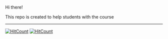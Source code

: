 Hi there!

This repo is created to help students with the course

_____________________________________________________________

[![HitCount](https://hits.dwyl.com/DavutSukhankuliev/data_pre-processing_and_statistical_elements.svg?style=flat-square&show=unique)](http://hits.dwyl.com/DavutSukhankuliev/data_pre-processing_and_statistical_elements)
[![HitCount](https://hits.dwyl.com/DavutSukhankuliev/data_pre-processing_and_statistical_elements.svg?style=flat-square)](http://hits.dwyl.com/DavutSukhankuliev/data_pre-processing_and_statistical_elements)
